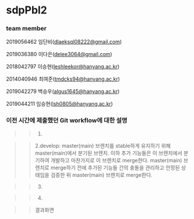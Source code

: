 # sdpPbl2

### team member

2019056462 임단비(dlaeksql08222@gmail.com)

2019036380 이다은(delee3064@gmail.com)

2018042797 이승현(leshleekor@hanyang.ac.kr)

2014040946 최여준(tmdcks94@hanyang.ac.kr)

2019042279 백승우(algus1645@hanyang.ac.kr)

2019044211 임승현(lsh0805@hanyang.ac.kr)


### 이전 시간에 제출했던 Git workflow에 대한 설명

>> 1.




>> 2.develop:
master(main) 브렌치를 stable하게 유지하기 위해 master(main)에서 분기된 브렌치.
이하 추가 기능들은 이 브렌치에서 분기하여 개발하고 마찬가지로 이 브렌치로 merge한다.
master(main) 브렌치로 merge하기 전에 추가된 기능들 간의 충돌을 관리하고 안정된 상태임을 검증한 뒤 master(main) 브렌치로 merge한다.

>> 3.




>> 4.




>> 결과화면

